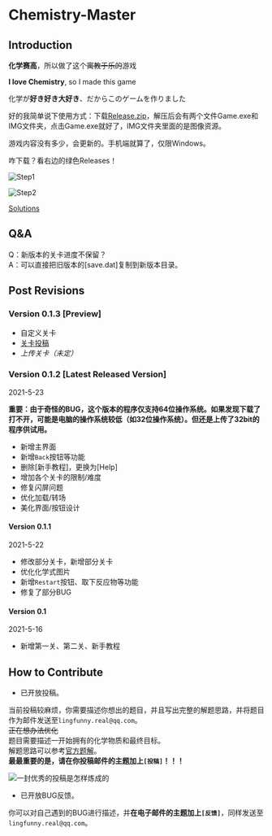 # Chemistry-Master

## Introduction

**化学赛高**，所以做了这个~~寓教于乐的~~游戏

**I love Chemistry**, so I made this game

化学が**好き好き大好き**、だからこのゲームを作りました

好的我简单说下使用方式：下载[Release.zip](https://github.com/lingfunny/Chemistry-Master/releases)，解压后会有两个文件Game.exe和IMG文件夹，点击Game.exe就好了，IMG文件夹里面的是图像资源。

游戏内容没有多少，会更新的。手机端就算了，仅限Windows。

咋下载？看右边的绿色Releases！

![Step1](https://cdn.luogu.com.cn/upload/image_hosting/d43d9jfi.png)

![Step2](https://cdn.luogu.com.cn/upload/image_hosting/1e6jsiyf.png)

[Solutions](Solutions.md)

## Q&A

Q：新版本的关卡进度不保留？\
A：可以直接把旧版本的[save.dat]复制到新版本目录。

## Post Revisions

### Version 0.1.3 [Preview]

- 自定义关卡
- [关卡投稿](#how-to-contribute)
- *上传关卡（未定）*

### Version 0.1.2 [Latest Released Version]

2021-5-23

**重要：由于奇怪的BUG，这个版本的程序仅支持64位操作系统。如果发现下载了打不开，可能是电脑的操作系统较低（如32位操作系统）。但还是上传了32bit的程序供试用。**

- 新增主界面
- 新增`Back`按钮等功能
- 删除[新手教程]，更换为[Help]
- 增加各个关卡的限制/难度
- 修复闪屏问题
- 优化加载/转场
- 美化界面/按钮设计

#### Version 0.1.1

2021-5-22

- 修改部分关卡，新增部分关卡
- 优化化学式图片
- 新增`Restart`按钮、取下反应物等功能
- 修复了部分BUG

#### Version 0.1

2021-5-16

- 新增第一关、第二关、新手教程

## How to Contribute

- 已开放投稿。

当前投稿较麻烦，你需要描述你想出的题目，并且写出完整的解题思路，并将题目作为邮件发送至`lingfunny.real@qq.com`。\
~~正在想办法优化~~\
题目需要描述一开始拥有的化学物质和最终目标。\
解题思路可以参考[官方题解](Solutions.md)。\
**最最重要的是，请在你投稿邮件的主题加上`[投稿]`！！！**

![一封优秀的投稿是怎样炼成的](https://cdn.luogu.com.cn/upload/image_hosting/phdjf2as.png)

- 已开放BUG反馈。

你可以对自己遇到的BUG进行描述，并**在电子邮件的主题加上`[反馈]`**，同样发送至`lingfunny.real@qq.com`。
